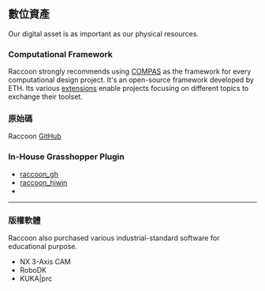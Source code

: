 ## 數位資產

Our digital asset is as important as our physical resources.

### Computational Framework
Raccoon strongly recommends using [COMPAS](https://compas.dev) as the framework for every computational design project. It's an open-source framework developed by ETH. Its various [extensions](https://compas.dev/extensions.html) enable projects focusing on different topics to exchange their toolset.

### 原始碼
Raccoon [GitHub](https://github.com/raccoon-ncku)

### In-House Grasshopper Plugin
* [raccoon_gh](https://drive.google.com/uc?export=download&id=1v-LMvrVBeJL47rl1jCgg4n2624CVlAOz)
* [raccoon_hiwin](https://drive.google.com/drive/folders/10s0-7g-7i3fMDdjclU7ZqIxF19vSzrx0?usp=sharing)
* 
---

### 版權軟體
Raccoon also purchased various industrial-standard software for educational purpose.
* NX 3-Axis CAM
* RoboDK
* KUKA|prc
